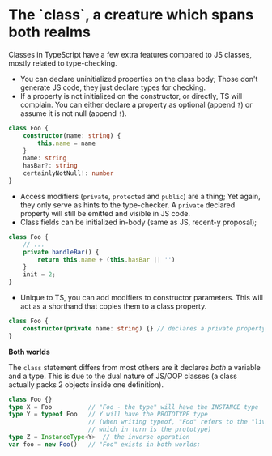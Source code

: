 # The \`class\`, a creature which spans both realms

Classes in TypeScript have a few extra features compared to JS classes, mostly related to type-checking.

* You can declare uninitialized properties on the class body; Those don't generate JS code, they just declare types for checking.
* If a property is not initialized on the constructor, or directly, TS will complain. You can either declare a property as optional \(append `?`\) or assume it is not null \(append `!`\).

```typescript
class Foo {
    constructor(name: string) {
        this.name = name
    }
    name: string
    hasBar?: string
    certainlyNotNull!: number
}
```

* Access modifiers \(`private`, `protected` and `public`\) are a thing; Yet again, they only serve as hints to the type-checker. A `private` declared property will still be emitted and visible in JS code.
* Class fields can be initialized in-body \(same as JS, recent-y proposal\);

```typescript
class Foo {
    // ...
    private handleBar() {
        return this.name + (this.hasBar || '')
    }
    init = 2;
}
```

* Unique to TS, you can add modifiers to constructor parameters. This will act as a shorthand that copies them to a class property.

```typescript
class Foo {
    constructor(private name: string) {} // declares a private property "name"
}
```

**Both worlds**

The `class` statement differs from most others are it declares _both_ a variable and a type. This is due to the dual nature of JS/OOP classes \(a class actually packs 2 objects inside one definition\).

```typescript
class Foo {}
type X = Foo          // "Foo - the type" will have the INSTANCE type
type Y = typeof Foo   // Y will have the PROTOTYPE type
                      // (when writing typeof, "Foo" refers to the "living foo",
                      // which in turn is the prototype)
type Z = InstanceType<Y>  // the inverse operation
var foo = new Foo()   // "Foo" exists in both worlds;
```


